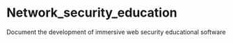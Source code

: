 # Network_security_education
Document the development of immersive web security educational software
